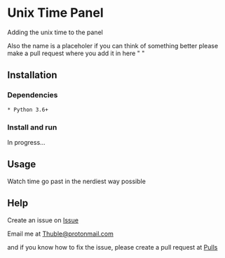 # Unix Time Panel

Adding the unix time to the panel 

Also the name is a placeholer if you can think of something better please make a pull request where you add it in here " "

## Installation

### Dependencies

    * Python 3.6+
    
### Install and run

In progress...

## Usage

Watch time go past in the nerdiest way possible

## Help

Create an issue on [Issue](https://github.com/Thubs/Unix-Time-Panel/issues)

Email me at [Thuble@protonmail.com](mailto:Thuble@protonmail.com)

and if you know how to fix the issue, please create a pull request at [Pulls](https://github.com/Thubs/Unix-Time-Panel/pulls)
